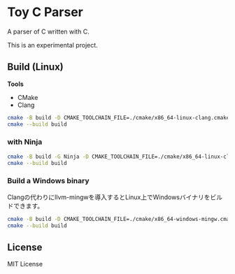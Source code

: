 # Toy C Parser
A parser of C written with C.

This is an experimental project.

## Build (Linux)
**Tools**
- CMake
- Clang

```sh
cmake -B build -D CMAKE_TOOLCHAIN_FILE=./cmake/x86_64-linux-clang.cmake
cmake --build build
```

### with Ninja
```sh
cmake -B build -G Ninja -D CMAKE_TOOLCHAIN_FILE=./cmake/x86_64-linux-clang.cmake
cmake --build build
```

### Build a Windows binary
Clangの代わりにllvm-mingwを導入するとLinux上でWindowsバイナリをビルドできます。
```sh
cmake -B build -D CMAKE_TOOLCHAIN_FILE=./cmake/x86_64-windows-mingw.cmake
cmake --build build
```

## License
MIT License
